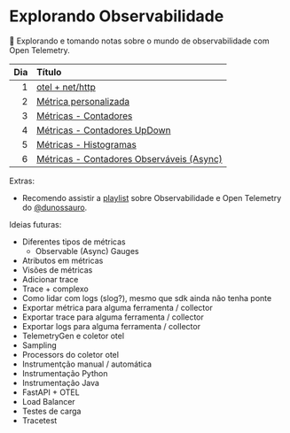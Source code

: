 # Explorando Observabilidade

🔭 Explorando e tomando notas sobre o mundo de observabilidade com Open Telemetry.

|  Dia | Título                                               |
| ---: | :--------------------------------------------------- |
|    1 | [otel + net/http](./dia1/)                           |
|    2 | [Métrica personalizada](./dia2/)                     |
|    3 | [Métricas - Contadores](./dia3/)                     |
|    4 | [Métricas - Contadores UpDown](./dia4/)              |
|    5 | [Métricas - Histogramas](./dia5/)                    |
|    6 | [Métricas - Contadores Observáveis (Async)](./dia6/) |

Extras:
- Recomendo assistir a [playlist](https://www.youtube.com/playlist?list=PLOQgLBuj2-3IL2SzHv1CHaBBHJEvHZE0m) sobre Observabilidade e Open Telemetry do [@dunossauro](https://github.com/dunossauro). 

Ideias futuras:

- Diferentes tipos de métricas
  - Observable (Async) Gauges
- Atributos em métricas
- Visões de métricas
- Adicionar trace
- Trace + complexo
- Como lidar com logs (slog?), mesmo que sdk ainda não tenha ponte
- Exportar métrica para alguma ferramenta / collector
- Exportar trace para alguma ferramenta / collector
- Exportar logs para alguma ferramenta / collector
- TelemetryGen e coletor otel
- Sampling
- Processors do coletor otel
- Instrumentção manual / automática
- Instrumentação Python
- Instrumentação Java
- FastAPI + OTEL
- Load Balancer
- Testes de carga
- Tracetest
